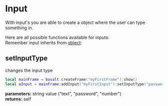 # Input

With input's you are able to create a object where the user can type something in.<br>

Here are all possible functions available for inputs:<br>
Remember input inherits from [object](https://github.com/NoryiE/NyoUI/wiki/Object):

## setInputType
changes the input type
````lua
local mainFrame = basalt.createFrame("myFirstFrame"):show()
local aInput = mainFrame:addInput("myFirstInput"):setInputType("password"):show()
````
**parameters:** string value ("text", "password", "number")<br>
**returns:** self<br>